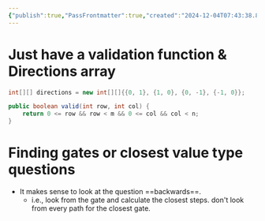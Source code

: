 ```yaml
---
{"publish":true,"PassFrontmatter":true,"created":"2024-12-04T07:43:38.849+05:30","updated":"2024-12-26T09:37:58.188+05:30"}
---
```



# Just have a validation function & Directions array

```java
int[][] directions = new int[][]{{0, 1}, {1, 0}, {0, -1}, {-1, 0}};

public boolean valid(int row, int col) {
	return 0 <= row && row < m && 0 <= col && col < n;
}
```

# Finding gates or closest value type questions
- It makes sense to look at the question ==backwards==.
	- i.e., look from the gate and calculate the closest steps. don't look from every path for the closest gate. 